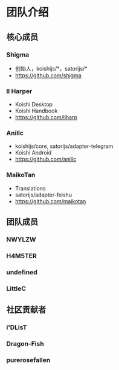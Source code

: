 # 团队介绍

## 核心成员

### Shigma

- 创始人，koishijs/\*，satorijs/\*
- https://github.com/shigma

### Il Harper

- Koishi Desktop
- Koishi Handbook
- https://github.com/ilharp

### Anillc

- koishijs/core, satorijs/adapter-telegram
- Koishi Android
- https://github.com/anillc

### MaikoTan

- Translations
- satorijs/adapter-feishu
- https://github.com/maikotan

## 团队成员

### NWYLZW

### H4M5TER

### undefined

### LittleC

## 社区贡献者

### i'DLisT

### Dragon-Fish

### purerosefallen
